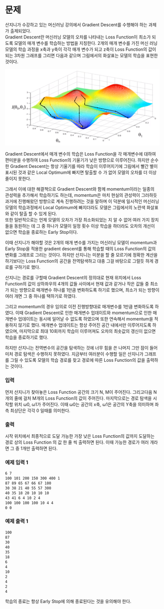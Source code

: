 # 문제

산지니가 수강하고 있는 머신러닝 강의에서 Gradient Descent를 수행해야 하는 과제가 출제되었다. <br>
Gradient Descent란 머신러닝 모델의 오차를 나타내는 Loss Function이 최소가 되도록 모델의 매개 변수를 학습하는 방법을 지칭한다. 2개의 매개 변수를 가진 머신 러닝 모델의 학습 과정을 x축과 y축이 각각 매개 변수가 되고 z축이 Loss Function의 값이 되는 3차원 그래프를 그리면 다음과 같으며 그림에서의 화살표는 모델의 학습을 표현한 것이다. <br>

![1](./img/3.png)

Gradient Descent에서 매개 변수의 학습은 Loss Function을 각 매개변수에 대하여 편미분을 수행하여 Loss Function의 기울기가 낮은 방향으로 이루어진다. 하지만 순수한 Gradient Descent는 항상 기울기를 따라 학습이 이루어지기에 그림에서 빨간 별이 표시된 것과 같은 Local Optimum에 빠지면 탈출할 수 가 없어 모델의 오차를 더 이상 줄이지 못한다. <br>

그래서 이에 대한 해결책으로 Gradient Descent와 함께 momentum이라는 일종의 관성력을 추가해서 학습하기도 하는데, momentum은 마치 현실의 관성력이 그러하듯 과거에 진행해왔던 방향으로 계속 진행하려는 것을 말하며 이 덕분에 일시적인 머신러닝 모델의 학습과정에서 Local Optimum에 빠지더라도 모델은 그림에서의 노란색 화살표와 같이 탈출 할 수 있게 된다. <br>
또한 일반적으로는 언제 모델의 오차가 가장 최소화되었는 지 알 수 없어 여러 가지 장치들을 동원하는 데 그 중 하나가 모델이 일정 횟수 이상 학습을 하더라도 오차의 개선이 없으면 학습을 종료하는 Early Stop이다. <br>

이때 산지니가 해야할 것은 2개의 매개 변수를 가지는 머신러닝 모델이 momentum과 Early Stop을 적용한 gradient descent를 통해 학습할 때의 Loss Function의 값의 변화를 그래프로 그리는 것이다. 하지만 산지니는 미분을 할 줄 모르기에 정확한 계산을 하기보다는 Loss Function의 공간을 전역탐색하고 대충 그걸 바탕으로 그럴듯 하게 경로를 구하기로 했다. <br>

산지니는 경로를 구할때 Gradient Descent의 정의대로 현재 위치에서 Loss Function의 값이 상하좌우의 4개의 값들 사이에서 현재 값과 같거나 작은 값들 중 최소가 되는 방향으로 매개변수 하나를 1만큼 변화하도록 하기로 했으며, 최소가 되는 방향이 여러 개면 그 중 하나를 택하기로 하였다. <br>

그리고 momentum의 경우 임의로 이전 진행방향대로 매개변수를 1만큼 변화하도록 하였다. 이때 Gradient Descent로 인한 매개변수 업데이트와 momentum으로 인한 매개변수 업데이트는 동시에 일어날 수 없도록 하였으며 또한 연속해서 momentum을 적용하지 않기로 했다. 
매개변수 업데이트는 항상 주어진 공간 내에서만 이루어지도록 하였으며, 마지막으로 최대 10회까지 학습이 이루어져도 오차의 최솟값의 갱신이 없으면 학습을 종료하기로 했다. <br>

하지만 산지니는 전역변수의 공간을 탐색하는 것에 너무 힘을 쓴 나머지 그만 잠이 들어 미처 경로 탐색은 수행하지 못하였다. 지금부터 여러분이 수행할 일은 산지니가 그래프를 그릴 수 있도록 모델의 학습 경로를 찾고 경로에 따른 Loss Function의 값을 출력하는 것이다. <br>

### 입력

먼저 산지니가 찾아놓은 Loss Function 공간의 크기 N, M이 주어진다. 그리고다음 N개의 줄에 걸처 M개의 Loss Function의 값이 주어진다. 마지막으로는 경로 탐색을 시작할 위치 ω0, ω1가 주어진다. 이때 ω0는 공간의 x축, ω1은 공간의 Y축을 의미하며 좌측 최상단은 각각 0 일때를 의미한다.

### 출력

시작 위치에서 최종적으로 도달 가능한 가장 낮은 Loss Function의 값까지 도달하는 경로 상의 Loss Function 의 값 한 줄 씩 출력하면 된다. 이때 가능한 경로가 여러 개라면 그 중 1개만 출력하면 된다.

### 예제 입력 1

```
6 7
100 101 200 150 300 400 1
87 89 65 67 66 67 100
30 38 21 40 55 57 300
40 35 18 20 10 10 10
43 41 6 4 10 2 4
100 100 100 100 10 4 4
0 0
```
### 예제 출력 1

```
100
87
30
40
35
18
6
4
10
2
4
2
4
```
학습의 종료는 항상 Early Stop에 의해 종료된다는 것을 유의해야 한다.
